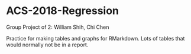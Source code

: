 # ACS-2018-Regression

Group Project of 2: William Shih, Chi Chen

Practice for making tables and graphs for RMarkdown. Lots of tables that would normally not be in a report.
